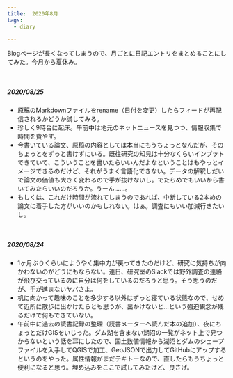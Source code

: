 ```yaml
---
title:  2020年8月
tags:
  - diary

---
```


Blogページが長くなってしまうので、月ごとに日記エントリをまとめることにしてみた。今月から夏休み。

<!--more-->
<br>

##### 2020/08/25

- 原稿のMarkdownファイルをrename（日付を変更）したらフィードが再配信されるかどうか試してみる。
- 珍しく9時台に起床。午前中は地元のネットニュースを見つつ、情報収集で時間を費やす。
- 今書いている論文、原稿の内容としては本当にもうちょっとなんだが、そのちょっとをずっと書けずにいる。既往研究の知見は十分なくらいインプットできていて、こういうことを書いたらいいんだよなということはもやっとイメージできるのだけど、それがうまく言語化できない。データの解釈しだいで論文の価値も大きく変わるので手が抜けないし。でたらめでもいいから書いてみたらいいのだろうか。うーん……。
- もしくは、これだけ時間が流れてしまうのであれば、中断している2本めの論文に着手した方がいいのかもしれない。はぁ。調査にもいい加減行きたいし。

<br>

##### 2020/08/24

- 1ヶ月ぶりくらいにようやく集中力が戻ってきたのだけど、研究に気持ちが向かわないのがどうにもならない。連日、研究室のSlackでは野外調査の連絡が飛び交っているのに自分は何をしているのだろうと思う。そう思うのだが、手が進まないヤバさよ。
- 机に向かって趣味のことを多少する以外はずっと寝ている状態なので、せめて近所に散歩に出かけたらとも思うが、出かけないと…という強迫観念が残るだけで何もできていない。
- 午前中に過去の読書記録の整理（読書メーターへ読んだ本の追加）、夜にちょっとだけGISをいじった。ダム湖を含まない湖沼の一覧がネット上で見つからないという話を耳にしたので、国土数値情報から湖沼とダムのシェープファイルを入手してQGISで加工、GeoJSONで出力してGitHubにアップするというのをやった。属性情報がまだテキトーなので、直したらもうちょっと便利になると思う。埋め込みをここで試してみたけど、良さげ。

<div align="center">
<script src="https://embed.github.com/view/geojson/hakobera-ss/lake-and-dam/master/natural-lake.geojson"></script>
</div>
